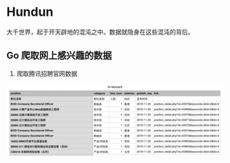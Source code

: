 # Hundun
大千世界，起于开天辟地的混沌之中。数据就隐身在这些混沌的背后。

## Go 爬取网上感兴趣的数据
1. 爬取腾讯招聘官网数据

![hr](./img/hr-crawl.png "hr")
